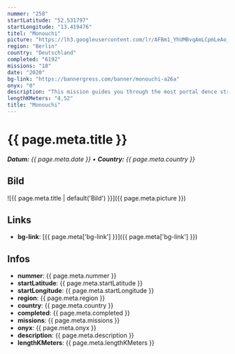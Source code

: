 ```yaml
---
nummer: "258"
startLatitude: "52.531797"
startLongitude: "13.419476"
titel: "Monouchi"
picture: "https://lh3.googleusercontent.com/lr/AFBm1_YhUMBvqAmLCpmLeAo_oMvI3d8hj1fWRkvi_-D8LbdDLvpVu0SEhNA-xbJLJ1C1hdFQRPsl225VNpNgJ1gReh_ynl7d3BR-xwzpNBK_anAohOJhXr4sWorrf2mikZTMPacq_ZaWYw5i4jDxVLdG_kC15cLHeN19I0XC1pSQrY9LIw_11sLV7X4Th197s94ybHLf14MnDYJx-BLuzgjrfl9ysP4lXF8Ye4Y7b2jSg996i09cXpmp6frPNTWtbSMN7l3DgJ_VUkraV_aQZv2MJscgV8fcQ60IdrYLt2MkA0vyy32gonK1hEBWwlyEbdBvlKJF5n2Msb8UGbPoT1kZ_wm4YvnZ9T4K6IoU6vGdL30XTeM_LygOIcwspUABL4QZVCBkdnSfDDVYLjtZDzQ6EcAsVtH1W2U0yIgmxSIpTjnXD-xqavphO1uNnVg99-E_NXGTr2bT2E5K0HDcNSZwWr6SABLE4SIbNE6wRErPITZ4jj4Y1F8Fd0ILxpanI8uWMwSJEnLXNCVbgmROCaSgoDh1F3SFE4DMDP4fJbHuDALRPOjlZDVEmCltToqlWYoSgg0DPorVB3A7rptjyMFBhxDV8x7L3GkYBkwMFwEn0xJHaANPP1oiyTWrpp8RCXsyXCe1OQ7EqfcjtgptvuiCnzaOZ3VJOV818bAUCWAa5qGirUGDvxV5l3fzTjBUM9Yp4TpYkOti_UF8XTtevW0TlswOjarRtBqMZo-ce3ZgXRj81cJXtypHrIduF7KTt7RBwuCm-tBUss45aWve7wSXWAYqnPP0Lsfc8-5l5XNZOWk5kcAm3VaDgySyVU5triiqh99LK6yNBlvp5Ui2wL20uCNL20ewEuo"
region: "Berlin"
country: "Deutschland"
completed: "6192"
missions: "18"
date: "2020"
bg-link: "https://bannergress.com/banner/monouchi-a26a"
onyx: "0"
description: "This mission guides you through the most portal dence streets of the Berliner Winsviertel and Bötzowviertel. If you complete all 6 missions, you will get an awesome banner of a Japanese Katana."
lengthKMeters: "4,52"
title: "Monouchi"
---
```


# {{ page.meta.title }}
_**Datum:** {{ page.meta.date }} • **Country:** {{ page.meta.country }}_

## Bild
![{{ page.meta.title | default('Bild') }}]({{ page.meta.picture }})

## Links
- **bg-link**: [{{ page.meta['bg-link'] }}]({{ page.meta['bg-link'] }})

## Infos
- **nummer**: {{ page.meta.nummer }}
- **startLatitude**: {{ page.meta.startLatitude }}
- **startLongitude**: {{ page.meta.startLongitude }}
- **region**: {{ page.meta.region }}
- **country**: {{ page.meta.country }}
- **completed**: {{ page.meta.completed }}
- **missions**: {{ page.meta.missions }}
- **onyx**: {{ page.meta.onyx }}
- **description**: {{ page.meta.description }}
- **lengthKMeters**: {{ page.meta.lengthKMeters }}

